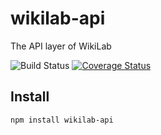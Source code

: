 wikilab-api
=============

The API layer of WikiLab

![Build Status](https://travis-ci.org/wikilab/wikilab-api.svg?branch=master)
[![Coverage Status](https://coveralls.io/r/wikilab/wikilab-api?branch=master)](https://coveralls.io/r/wikilab/wikilab-api?branch=master)

Install
-------

    npm install wikilab-api
